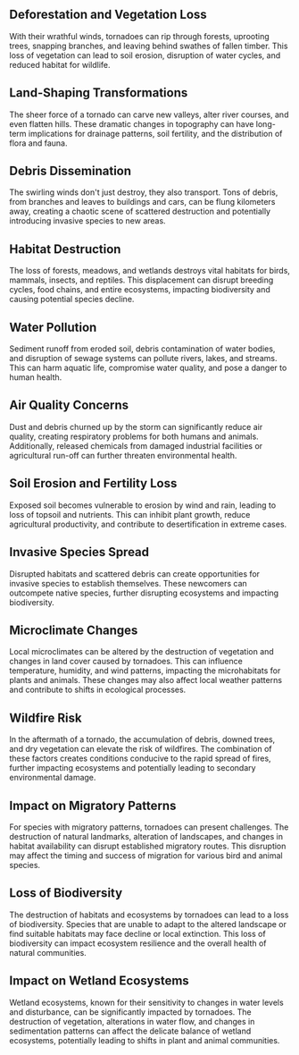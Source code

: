 ## Deforestation and Vegetation Loss
 With their wrathful winds, tornadoes can rip through forests, uprooting trees, snapping branches, and leaving behind swathes of fallen timber. This loss of vegetation can lead to soil erosion, disruption of water cycles, and reduced habitat for wildlife.

## Land-Shaping Transformations
 The sheer force of a tornado can carve new valleys, alter river courses, and even flatten hills. These dramatic changes in topography can have long-term implications for drainage patterns, soil fertility, and the distribution of flora and fauna.

## Debris Dissemination
 The swirling winds don't just destroy, they also transport. Tons of debris, from branches and leaves to buildings and cars, can be flung kilometers away, creating a chaotic scene of scattered destruction and potentially introducing invasive species to new areas.

## Habitat Destruction
 The loss of forests, meadows, and wetlands destroys vital habitats for birds, mammals, insects, and reptiles. This displacement can disrupt breeding cycles, food chains, and entire ecosystems, impacting biodiversity and causing potential species decline.

## Water Pollution
 Sediment runoff from eroded soil, debris contamination of water bodies, and disruption of sewage systems can pollute rivers, lakes, and streams. This can harm aquatic life, compromise water quality, and pose a danger to human health.

## Air Quality Concerns
 Dust and debris churned up by the storm can significantly reduce air quality, creating respiratory problems for both humans and animals. Additionally, released chemicals from damaged industrial facilities or agricultural run-off can further threaten environmental health.

## Soil Erosion and Fertility Loss
 Exposed soil becomes vulnerable to erosion by wind and rain, leading to loss of topsoil and nutrients. This can inhibit plant growth, reduce agricultural productivity, and contribute to desertification in extreme cases.

## Invasive Species Spread
 Disrupted habitats and scattered debris can create opportunities for invasive species to establish themselves. These newcomers can outcompete native species, further disrupting ecosystems and impacting biodiversity.

## Microclimate Changes
 Local microclimates can be altered by the destruction of vegetation and changes in land cover caused by tornadoes. This can influence temperature, humidity, and wind patterns, impacting the microhabitats for plants and animals. These changes may also affect local weather patterns and contribute to shifts in ecological processes.

## Wildfire Risk
 In the aftermath of a tornado, the accumulation of debris, downed trees, and dry vegetation can elevate the risk of wildfires. The combination of these factors creates conditions conducive to the rapid spread of fires, further impacting ecosystems and potentially leading to secondary environmental damage.

## Impact on Migratory Patterns
 For species with migratory patterns, tornadoes can present challenges. The destruction of natural landmarks, alteration of landscapes, and changes in habitat availability can disrupt established migratory routes. This disruption may affect the timing and success of migration for various bird and animal species.

## Loss of Biodiversity
 The destruction of habitats and ecosystems by tornadoes can lead to a loss of biodiversity. Species that are unable to adapt to the altered landscape or find suitable habitats may face decline or local extinction. This loss of biodiversity can impact ecosystem resilience and the overall health of natural communities.

## Impact on Wetland Ecosystems
 Wetland ecosystems, known for their sensitivity to changes in water levels and disturbance, can be significantly impacted by tornadoes. The destruction of vegetation, alterations in water flow, and changes in sedimentation patterns can affect the delicate balance of wetland ecosystems, potentially leading to shifts in plant and animal communities.